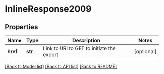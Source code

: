 # InlineResponse2009

## Properties
Name | Type | Description | Notes
------------ | ------------- | ------------- | -------------
**href** | **str** | Link to URI to GET to initiate the export | [optional] 

[[Back to Model list]](../README.md#documentation-for-models) [[Back to API list]](../README.md#documentation-for-api-endpoints) [[Back to README]](../README.md)


